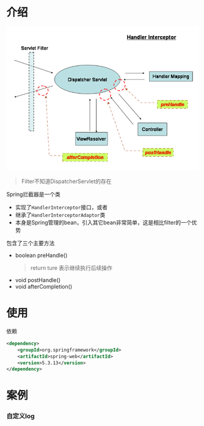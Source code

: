 # 介绍
![](../../images/java/interceptor.png)
> Filter不知道DispatcherServlet的存在

Spring拦截器是一个类
- 实现了`HandlerInterceptor`接口，或者
- 继承了`HandlerInterceptorAdaptor`类
- 本身是Spring管理的bean，引入其它bean非常简单，这是相比filter的一个优势

包含了三个主要方法
- boolean preHandle()
    > return ture 表示继续执行后续操作
- void postHandle()
- void afterCompletion()

# 使用
依赖
```xml
<dependency>
    <groupId>org.springframework</groupId>
    <artifactId>spring-web</artifactId>
    <version>5.3.13</version>
</dependency>
```

# 案例
### 自定义log


